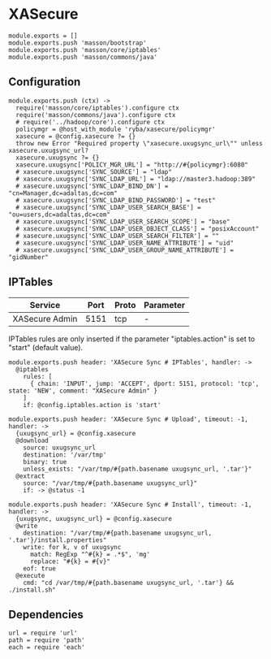 
# XASecure

    module.exports = []
    module.exports.push 'masson/bootstrap'
    module.exports.push 'masson/core/iptables'
    module.exports.push 'masson/commons/java'

## Configuration

    module.exports.push (ctx) ->
      require('masson/core/iptables').configure ctx
      require('masson/commons/java').configure ctx
      # require('../hadoop/core').configure ctx
      policymgr = @host_with_module 'ryba/xasecure/policymgr'
      xasecure = @config.xasecure ?= {}
      throw new Error "Required property \"xasecure.uxugsync_url\"" unless xasecure.uxugsync_url?
      xasecure.uxugsync ?= {}
      xasecure.uxugsync['POLICY_MGR_URL'] = "http://#{policymgr}:6080"
      # xasecure.uxugsync['SYNC_SOURCE'] = "ldap"
      # xasecure.uxugsync['SYNC_LDAP_URL'] = "ldap://master3.hadoop:389"
      # xasecure.uxugsync['SYNC_LDAP_BIND_DN'] = "cn=Manager,dc=adaltas,dc=com"
      # xasecure.uxugsync['SYNC_LDAP_BIND_PASSWORD'] = "test"
      # xasecure.uxugsync['SYNC_LDAP_USER_SEARCH_BASE'] = "ou=users,dc=adaltas,dc=com"
      # xasecure.uxugsync['SYNC_LDAP_USER_SEARCH_SCOPE'] = "base"
      # xasecure.uxugsync['SYNC_LDAP_USER_OBJECT_CLASS'] = "posixAccount"
      # xasecure.uxugsync['SYNC_LDAP_USER_SEARCH_FILTER'] = ""
      # xasecure.uxugsync['SYNC_LDAP_USER_NAME_ATTRIBUTE'] = "uid"
      # xasecure.uxugsync['SYNC_LDAP_USER_GROUP_NAME_ATTRIBUTE'] = "gidNumber"

## IPTables

| Service    | Port | Proto  | Parameter          |
|------------|------|--------|--------------------|
| XASecure Admin | 5151 | tcp    | - |

IPTables rules are only inserted if the parameter "iptables.action" is set to 
"start" (default value).

    module.exports.push header: 'XASecure Sync # IPTables', handler: ->
      @iptables
        rules: [
          { chain: 'INPUT', jump: 'ACCEPT', dport: 5151, protocol: 'tcp', state: 'NEW', comment: "XASecure Admin" }
        ]
        if: @config.iptables.action is 'start'

    module.exports.push header: 'XASecure Sync # Upload', timeout: -1, handler: ->
      {uxugsync_url} = @config.xasecure
      @download
        source: uxugsync_url
        destination: '/var/tmp'
        binary: true
        unless_exists: "/var/tmp/#{path.basename uxugsync_url, '.tar'}"
      @extract
        source: "/var/tmp/#{path.basename uxugsync_url}"
        if: -> @status -1

    module.exports.push header: 'XASecure Sync # Install', timeout: -1, handler: ->
      {uxugsync, uxugsync_url} = @config.xasecure
      @write
        destination: "/var/tmp/#{path.basename uxugsync_url, '.tar'}/install.properties"
        write: for k, v of uxugsync
          match: RegExp "^#{k} = .*$", 'mg'
          replace: "#{k} = #{v}"
        eof: true
      @execute
        cmd: "cd /var/tmp/#{path.basename uxugsync_url, '.tar'} && ./install.sh"

## Dependencies

    url = require 'url'
    path = require 'path'
    each = require 'each'

